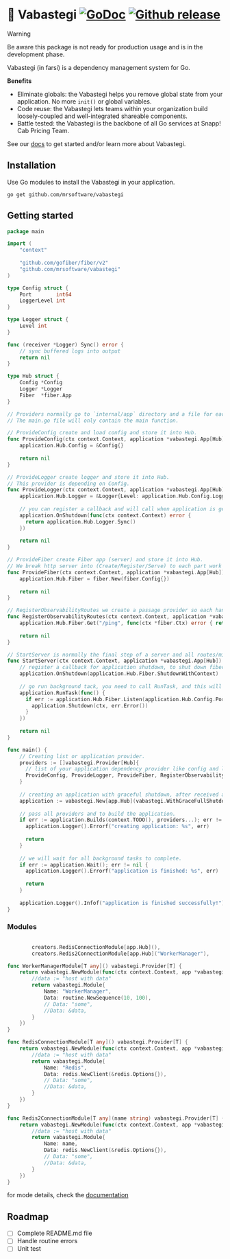 # :unicorn: Vabastegi [![GoDoc](https://pkg.go.dev/badge/github.com/mrsoftware/vabastegi)](https://pkg.go.dev/github.com/mrsoftware/vabastegi) [![Github release](https://img.shields.io/github/release/mrsoftware/vabastegi.svg)](https://github.com/mrsoftware/vabastegi/releases)
> [!WARNING]  
> Be aware this package is not ready for production usage and is in the development phase.

Vabastegi (in farsi) is a dependency management system for Go.

**Benefits**

- Eliminate globals: the Vabastegi helps you remove global state from your application.
  No more `init()` or global variables.
- Code reuse: the Vabastegi lets teams within your organization build loosely-coupled
  and well-integrated shareable components.
- Battle tested: the Vabastegi is the backbone of all Go services at Snapp! Cab Pricing Team.

See our [docs](#) to get started and/or
learn more about Vabastegi.

## Installation

Use Go modules to install the Vabastegi in your application.

```shell
go get github.com/mrsoftware/vabastegi
```

## Getting started

```go
package main

import (
    "context"
  
    "github.com/gofiber/fiber/v2"
    "github.com/mrsoftware/vabastegi"
)

type Config struct {
    Port        int64
    LoggerLevel int
}

type Logger struct {
    Level int
}

func (receiver *Logger) Sync() error {
    // sync buffered logs into output
    return nil
}

type Hub struct {
    Config *Config
    Logger *Logger
    Fiber  *fiber.App
}

// Providers normally go to `internal/app` directory and a file for each group of providers.
// The main.go file will only contain the main function.

// ProvideConfig create and load config and store it into Hub.
func ProvideConfig(ctx context.Context, application *vabastegi.App[Hub]) error {
    application.Hub.Config = &Config{}
  
    return nil
}

// ProvideLogger create logger and store it into Hub.
// This provider is depending on Config.
func ProvideLogger(ctx context.Context, application *vabastegi.App[Hub]) error {
    application.Hub.Logger = &Logger{Level: application.Hub.Config.LoggerLevel}
  
    // you can register a callback and will call when application is getting shutdown.
    application.OnShutdown(func(ctx context.Context) error {
      return application.Hub.Logger.Sync()
    })
  
    return nil
}

// ProvideFiber create Fiber app (server) and store it into Hub.
// We break http server into (Create/Register/Serve) to each part work independently. 
func ProvideFiber(ctx context.Context, application *vabastegi.App[Hub]) error {
    application.Hub.Fiber = fiber.New(fiber.Config{})
  
    return nil
}

// RegisterObservabilityRoutes we create a passage provider so each handler can have its own Provider.
func RegisterObservabilityRoutes(ctx context.Context, application *vabastegi.App[Hub]) error {
    application.Hub.Fiber.Get("/ping", func(ctx *fiber.Ctx) error { return ctx.SendString("pong") })
  
    return nil
}

// StartServer is normally the final step of a server and all routes/middlewares registered before the ServerStart.
func StartServer(ctx context.Context, application *vabastegi.App[Hub]) error {
    // register a callback for application shutdown, to shut down fiber.
    application.OnShutdown(application.Hub.Fiber.ShutdownWithContext)
  
    // go run background tack, you need to call RunTask, and this will let the application be aware of background tasks and will wait for them.
    application.RunTask(func() {
      if err := application.Hub.Fiber.Listen(application.Hub.Config.Port); err != nil {
        application.Shutdown(ctx, err.Error())
      }
    })
  
    return nil
}

func main() {
	// Creating list or application provider.
    providers := []vabastegi.Provider[Hub]{
      // list of your application dependency provider like config and logger, http server, repository, service creation, for each you create a provider
      ProvideConfig, ProvideLogger, ProvideFiber, RegisterObservabilityRoutes, StartServer,
    }
  
    // creating an application with graceful shutdown, after received an interrupt signal, the application will call all shutdown callbacks (check logger)
    application := vabastegi.New[app.Hub](vabastegi.WithGraceFullShutdown(true))
  
    // pass all providers and to build the application.
    if err := application.Builds(context.TODO(), providers...); err != nil {
      application.Logger().Errorf("creating application: %s", err)
  
      return
    }
  
    // we will wait for all background tasks to complete.
    if err := application.Wait(); err != nil {
      application.Logger().Errorf("application is finished: %s", err)
  
      return
    }
  
    application.Logger().Infof("application is finished successfully!")
}

```

### Modules

```go

		creators.RedisConnectionModule[app.Hub](),
		creators.Redis2ConnectionModule[app.Hub]("WorkerManager"),
```

```go
func WorkerManagerModule[T any]() vabastegi.Provider[T] {
	return vabastegi.NewModule(func(ctx context.Context, app *vabastegi.App[T]) vabastegi.Module {
		//data := "host with data"
		return vabastegi.Module{
			Name: "WorkerManager",
			Data: routine.NewSequence(10, 100),
			// Data: "some",
			//Data: &data,
		}
	})
}

func RedisConnectionModule[T any]() vabastegi.Provider[T] {
	return vabastegi.NewModule(func(ctx context.Context, app *vabastegi.App[T]) vabastegi.Module {
		//data := "host with data"
		return vabastegi.Module{
			Name: "Redis",
			Data: redis.NewClient(&redis.Options{}),
			// Data: "some",
			//Data: &data,
		}
	})
}

func Redis2ConnectionModule[T any](name string) vabastegi.Provider[T] {
	return vabastegi.NewModule(func(ctx context.Context, app *vabastegi.App[T]) vabastegi.Module {
		//data := "host with data"
		return vabastegi.Module{
			Name: name,
			Data: redis.NewClient(&redis.Options{}),
			// Data: "some",
			//Data: &data,
		}
	})
}

```

for mode details, check the [documentation](https://godoc.org/github.com/mrsoftware/vabastegi)


## Roadmap
- [ ] Complete README.md file
- [ ] Handle routine errors
- [ ] Unit test